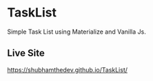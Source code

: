 # TaskList
Simple Task List using Materialize and Vanilla Js.

## Live Site
https://shubhamthedev.github.io/TaskList/
